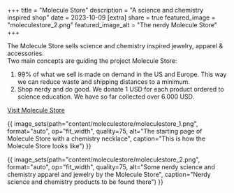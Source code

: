 +++
title = "Molecule Store"
description = "A science and chemistry inspired shop"
date = 2023-10-09
[extra]
share = true
featured_image = "moleculestore_2.png"
featured_image_alt = "The nerdy Molecule Store"
+++

The Molecule Store sells science and chemistry inspired jewelry, apparel & accessories.  
Two main concepts are guiding the project Molecule Store:

1. 99% of what we sell is made on demand in the US and Europe. This way we can reduce waste and shipping distances to a minimum.
2. Shop nerdy and do good. We donate 1 USD for each product ordered to science education. We have so far collected over 6.000 USD.

<div class="button">
<a href="https://moleculestore.com" target="_blank" class="btn" id="redButton">Visit Molecule Store</a>
</div>


{{ image_sets(path="content/moleculestore/moleculestore_1.png", format="auto", op="fit_width", quality=75, alt="The starting page of Molecule Store with a chemistry necklace", caption="This is how the Molecule Store looks like") }}

{{ image_sets(path="content/moleculestore/moleculestore_2.png", format="auto", op="fit_width", quality=75, alt="Some nerdy science and chemistry apparel and jewelry by the Molecule Store", caption="Nerdy science and chemistry products to be found there") }}